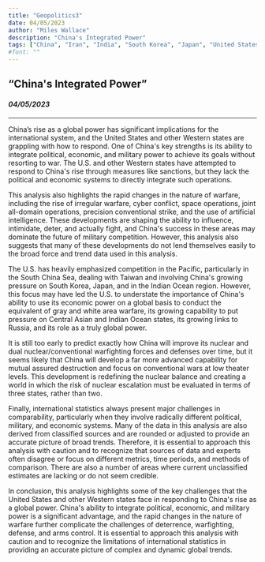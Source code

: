 ```yaml
---
title: "Geopolitics3"
date: 04/05/2023
author: "Miles Wallace"
description: "China's Integrated Power"
tags: ["China", "Iran", "India", "South Korea", "Japan", "United States"]
#font: ""
---
```

## “China's Integrated Power”
#### _04/05/2023_  
____
China’s rise as a global power has significant implications for the international system, and the United States and other Western states are grappling with how to respond. One of China's key strengths is its ability to integrate political, economic, and military power to achieve its goals without resorting to war. The U.S. and other Western states have attempted to respond to China's rise through measures like sanctions, but they lack the political and economic systems to directly integrate such operations.

This analysis also highlights the rapid changes in the nature of warfare, including the rise of irregular warfare, cyber conflict, space operations, joint all-domain operations, precision conventional strike, and the use of artificial intelligence. These developments are shaping the ability to influence, intimidate, deter, and actually fight, and China's success in these areas may dominate the future of military competition. However, this analysis also suggests that many of these developments do not lend themselves easily to the broad force and trend data used in this analysis.

The U.S. has heavily emphasized competition in the Pacific, particularly in the South China Sea, dealing with Taiwan and involving China's growing pressure on South Korea, Japan, and in the Indian Ocean region. However, this focus may have led the U.S. to understate the importance of China's ability to use its economic power on a global basis to conduct the equivalent of gray and white area warfare, its growing capability to put pressure on Central Asian and Indian Ocean states, its growing links to Russia, and its role as a truly global power.

It is still too early to predict exactly how China will improve its nuclear and dual nuclear/conventional warfighting forces and defenses over time, but it seems likely that China will develop a far more advanced capability for mutual assured destruction and focus on conventional wars at low theater levels. This development is redefining the nuclear balance and creating a world in which the risk of nuclear escalation must be evaluated in terms of three states, rather than two.

Finally, international statistics always present major challenges in comparability, particularly when they involve radically different political, military, and economic systems. Many of the data in this analysis are also derived from classified sources and are rounded or adjusted to provide an accurate picture of broad trends. Therefore, it is essential to approach this analysis with caution and to recognize that sources of data and experts often disagree or focus on different metrics, time periods, and methods of comparison. There are also a number of areas where current unclassified estimates are lacking or do not seem credible.

In conclusion, this analysis highlights some of the key challenges that the United States and other Western states face in responding to China's rise as a global power. China's ability to integrate political, economic, and military power is a significant advantage, and the rapid changes in the nature of warfare further complicate the challenges of deterrence, warfighting, defense, and arms control. It is essential to approach this analysis with caution and to recognize the limitations of international statistics in providing an accurate picture of complex and dynamic global trends.